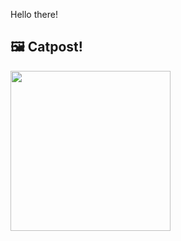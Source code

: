 Hello there!



## 🖼️ Catpost!

<sub>
    <img src="https://cdn2.thecatapi.com/images/3rv.jpg" height="256">
</sub>

